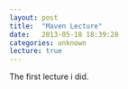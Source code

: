 ```yaml
---
layout: post
title:  "Maven Lecture"
date:   2013-05-18 18:39:28
categories: unknown
lecture: true
---
```


The first lecture i did.

